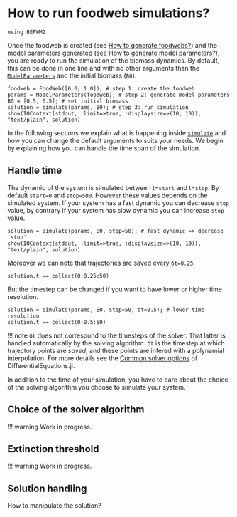 # How to run foodweb simulations?

```@setup befwm2
using BEFWM2
```

Once the foodweb is created (see [How to generate foodwebs?](@ref))
and the model parameters generated (see [How to generate model parameters?](@ref)),
you are ready to run the simulation of the biomass dynamics.
By default, this can be done in one line
and with no other arguments than the [`ModelParameters`](@ref)
and the initial biomass (`B0`).

```@repl befwm2
foodweb = FoodWeb([0 0; 1 0]); # step 1: create the foodweb
params = ModelParameters(foodweb); # step 2: generate model parameters
B0 = [0.5, 0.5]; # set initial biomass
solution = simulate(params, B0); # step 3: run simulation
show(IOContext(stdout, :limit=>true, :displaysize=>(10, 10)), "text/plain", solution)
```

In the following sections we explain what is happening inside [`simulate`](@ref)
and how you can change the default arguments to suits your needs.
We begin by explaining how you can handle the time span of the simulation.

## Handle time

The dynamic of the system is simulated between t=`start` and t=`stop`.
By default `start=0` and `stop=500`.
However these values depends on the simulated system.
If your system has a fast dynamic you can decrease `stop` value,
by contrary if your system has slow dynamic you can increase `stop` value.

```@repl befwm2
solution = simulate(params, B0, stop=50); # fast dynamic => decrease 'stop'
show(IOContext(stdout, :limit=>true, :displaysize=>(10, 10)), "text/plain", solution)
```

Moreover we can note that trajectories are saved every `δt=0.25`.

```@repl befwm2
solution.t == collect(0:0.25:50)
```

But the timestep can be changed if you want to have lower or higher time resolution.

```@repl befwm2
solution = simulate(params, B0, stop=50, δt=0.5); # lower time resolution
solution.t == collect(0:0.5:50)
```

!!! note
    `δt` does not correspond to the timesteps of the solver.
    That latter is handled automatically by the solving algorithm.
    `δt` is the timestep at which trajectory points are *saved*,
    and these points are infered with a polynamial interpolation.
    For more details see the
    [Common solver options](https://diffeq.sciml.ai/stable/basics/common_solver_opts/)
    of DifferentialEquations.jl.

In addition to the time of your simulation,
you have to care about the choice of the solving algorithm
you choose to simulate your system.

## Choice of the solver algorithm

!!! warning
    Work in progress.

## Extinction threshold

!!! warning
    Work in progress.

## Solution handling

How to manipulate the solution?
